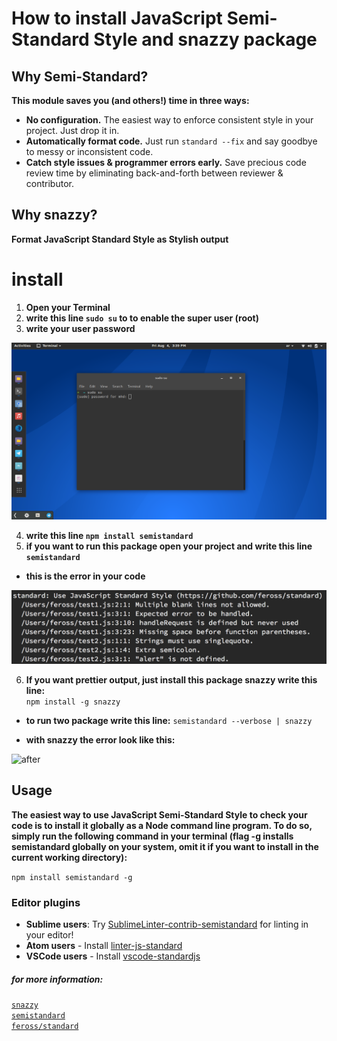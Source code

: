 # How to install JavaScript Semi-Standard Style and snazzy package

## Why Semi-Standard?

**This module saves you (and others!) time in three ways:**

* **No configuration.** The easiest way to enforce consistent style in your project. Just drop it in.
* **Automatically format code.** Just run ```standard --fix``` and say goodbye to messy or inconsistent code.
* **Catch style issues & programmer errors early.** Save precious code review time by eliminating back-and-forth between reviewer & contributor.


## Why snazzy?
**Format JavaScript Standard Style as Stylish output**

# install

1. **Open your Terminal**
2. **write this line ```sudo su``` to  to enable the super user (root)**
3. **write your user password**

![before](/img/root.png)

4. **write this line ```npm install semistandard```**
5. **if you want to run this package open your project and write this line ```semistandard```**

* **this is the error in your code**<br>

![before](/img/before.png)

6. **If you want prettier output, just install this package snazzy write this line:**<br>
```npm install -g snazzy```



* **to run two package write this line:**
```semistandard --verbose | snazzy```

* **with snazzy the error look like this:**<br>

![after](/img/after.png)



## Usage

**The easiest way to use JavaScript Semi-Standard Style to check your code is to install it globally as a Node command line program. To do so, simply run the following command in your terminal (flag -g installs semistandard globally on your system, omit it if you want to install in the current working directory):**<br>

``` npm install semistandard -g ```


### Editor plugins

- **Sublime users**: Try [SublimeLinter-contrib-semistandard](https://github.com/Flet/SublimeLinter-contrib-semistandard) for linting in your editor!
- **Atom users** - Install [linter-js-standard](https://atom.io/packages/linter-js-standard)
- **VSCode users** - Install [vscode-standardjs](https://marketplace.visualstudio.com/items?itemName=chenxsan.vscode-standardjs)


##### for more information:<br>
[`snazzy`](https://github.com/standard/snazzy)<br>
[`semistandard`](https://github.com/Flet/semistandard)<br>
[`feross/standard`](https://github.com/standard/standard)
